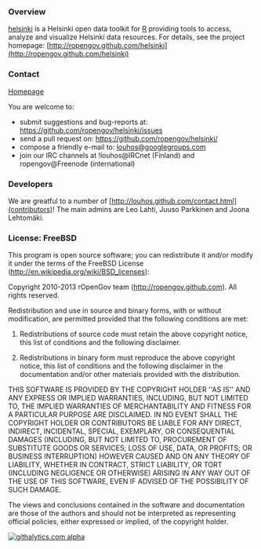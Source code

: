 ### Overview

  [helsinki](http://ropengov.github.com/helsinki) is a Helsinki open
  data toolkit for [R](http://www.r-project.org) providing tools to
  access, analyze and visualize Helsinki data resources. For details,
  see the project homepage:
  [http://ropengov.github.com/helsinki](http://ropengov.github.com/helsinki)


### Contact
  
  [Homepage](http://ropengov.github.com/contact.html)

  You are welcome to:
  
  * submit suggestions and bug-reports at: https://github.com/ropengov/helsinki/issues
  * send a pull request on: https://github.com/ropengov/helsinki/
  * compose a friendly e-mail to: louhos@googlegroups.com
  * join our IRC channels at !louhos@IRCnet (Finland) and ropengov@Freenode (international)

### Developers

  We are greatful to a number of
  [http://louhos.github.com/contact.html](contributors)! The main
  admins are Leo Lahti, Juuso Parkkinen and Joona Lehtomäki.

### License: FreeBSD
  
  This program is open source software; you can redistribute it and/or
  modify it under the terms of the FreeBSD License
  (http://en.wikipedia.org/wiki/BSD_licenses):

  Copyright 2010-2013 rOpenGov team (http://ropengov.github.com). All
  rights reserved.

  Redistribution and use in source and binary forms, with or without
  modification, are permitted provided that the following conditions
  are met:

  1. Redistributions of source code must retain the above copyright
     notice, this list of conditions and the following disclaimer.

  2. Redistributions in binary form must reproduce the above copyright
     notice, this list of conditions and the following disclaimer in
     the documentation and/or other materials provided with the
     distribution.

  THIS SOFTWARE IS PROVIDED BY THE COPYRIGHT HOLDER ''AS IS'' AND ANY
  EXPRESS OR IMPLIED WARRANTIES, INCLUDING, BUT NOT LIMITED TO, THE
  IMPLIED WARRANTIES OF MERCHANTABILITY AND FITNESS FOR A PARTICULAR
  PURPOSE ARE DISCLAIMED. IN NO EVENT SHALL THE COPYRIGHT HOLDER OR
  CONTRIBUTORS BE LIABLE FOR ANY DIRECT, INDIRECT, INCIDENTAL,
  SPECIAL, EXEMPLARY, OR CONSEQUENTIAL DAMAGES (INCLUDING, BUT NOT
  LIMITED TO, PROCUREMENT OF SUBSTITUTE GOODS OR SERVICES; LOSS OF
  USE, DATA, OR PROFITS; OR BUSINESS INTERRUPTION) HOWEVER CAUSED AND
  ON ANY THEORY OF LIABILITY, WHETHER IN CONTRACT, STRICT LIABILITY,
  OR TORT (INCLUDING NEGLIGENCE OR OTHERWISE) ARISING IN ANY WAY OUT
  OF THE USE OF THIS SOFTWARE, EVEN IF ADVISED OF THE POSSIBILITY OF
  SUCH DAMAGE.

  The views and conclusions contained in the software and
  documentation are those of the authors and should not be interpreted
  as representing official policies, either expressed or implied, of
  the copyright holder.


[![githalytics.com alpha](https://cruel-carlota.pagodabox.com/fdfcd0ee746a540299b8f7be2833b93f "githalytics.com")](http://githalytics.com/ropengov/helsinki)


